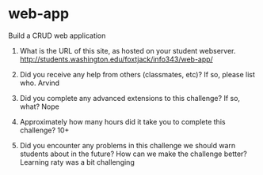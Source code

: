 # web-app
Build a CRUD web application

1. What is the URL of this site, as hosted on your student webserver.
http://students.washington.edu/foxtjack/info343/web-app/

2. Did you receive any help from others (classmates, etc)? If so, please list who.
Arvind



3. Did you complete any advanced extensions to this challenge? If so, what?
Nope


4. Approximately how many hours did it take you to complete this challenge?
10+

5. Did you encounter any problems in this challenge we should warn students about in the future? How can we make the challenge better?
Learning raty was a bit challenging
